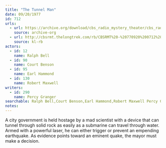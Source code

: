 ```yaml
---
title: "The Tunnel Man"
date: 09/20/1977
id: 712
urls: 
  - url: https://archive.org/download/cbs_radio_mystery_theater/cbs_radio_mystery_theater-0701-0750.zip/cbs_radio_mystery_theater-0701-0750%2Fcbsrmt_0712_the_tunnel_man.mp3
    source: archive-org
  - url: http://cbsrmt.thelongtrek.com/rb/CBSRMT%20-%20770920%200712%20The%20Tunnel%20Man_WLNH-FM_rb.mp3
    source: kl-rb
actors:  
  - id: 12
    name: Ralph Bell  
  - id: 90
    name: Court Benson  
  - id: 95
    name: Earl Hammond  
  - id: 130
    name: Robert Maxwell
writers:  
  - id: 290
    name: Percy Granger
searchable: Ralph Bell,Court Benson,Earl Hammond,Robert Maxwell Percy Granger
notes:  
---
```

A city government is held hostage by a mad scientist with a device that can tunnel through solid rock as easily as a submarine can travel through water. Armed with a powerful laser, he can either trigger or prevent an empending earthquake. As evidence points toward an eminent quake, the mayor must make a decision.